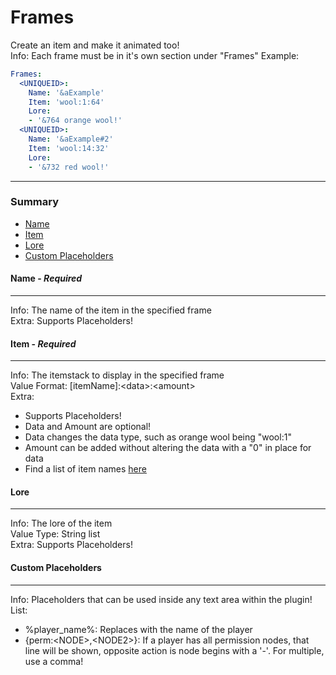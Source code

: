# Frames #
Create an item and make it animated too!  
Info: Each frame must be in it's own section under "Frames"
Example:
```yaml
Frames:
  <UNIQUEID>:
    Name: '&aExample'
    Item: 'wool:1:64'
    Lore:
    - '&764 orange wool!'
  <UNIQUEID>:
    Name: '&aExample#2'
    Item: 'wool:14:32'
    Lore:
    - '&732 red wool!'
```
***
### Summary ###
 - [Name](#name---required)
 - [Item](#item---required)
 - [Lore](#lore)
 - [Custom Placeholders](#custom-placeholders)

#### Name - *Required* ####
***
Info: The name of the item in the specified frame  
Extra: Supports Placeholders!

#### Item - *Required* ####
***
Info: The itemstack to display in the specified frame  
Value Format: \[itemName\]:\<data\>:\<amount\>  
Extra:  
 - Supports Placeholders!
 - Data and Amount are optional!  
 - Data changes the data type, such as orange wool being "wool:1"  
 - Amount can be added without altering the data with a "0" in place for data  
 - Find a list of item names [here](http://minecraft-ids.grahamedgecombe.com)  

#### Lore ####
***
Info: The lore of the item   
Value Type: String list  
Extra: Supports Placeholders!

#### Custom Placeholders ####
***
Info: Placeholders that can be used inside any text area within the plugin!  
List:
 - %player_name%: Replaces with the name of the player
 - {perm:\<NODE\>,\<NODE2\>}: If a player has all permission nodes, that line will be shown, opposite action is node begins with a '-'. For multiple, use a comma!
